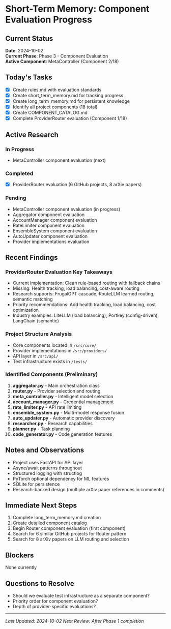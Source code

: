 # Short-Term Memory: Component Evaluation Progress

## Current Status
**Date**: 2024-10-02  
**Current Phase**: Phase 3 - Component Evaluation  
**Active Component**: MetaController (Component 2/18)

## Today's Tasks
- [x] Create rules.md with evaluation standards
- [x] Create short_term_memory.md for tracking progress
- [x] Create long_term_memory.md for persistent knowledge
- [x] Identify all project components (18 total)
- [x] Create COMPONENT_CATALOG.md
- [x] Complete ProviderRouter evaluation (Component 1/18)

## Active Research
### In Progress
- MetaController component evaluation (next)

### Completed
- [x] ProviderRouter evaluation (6 GitHub projects, 8 arXiv papers)

### Pending
- MetaController component evaluation (in progress)
- Aggregator component evaluation
- AccountManager component evaluation
- RateLimiter component evaluation
- EnsembleSystem component evaluation
- AutoUpdater component evaluation
- Provider implementations evaluation

## Recent Findings
### ProviderRouter Evaluation Key Takeaways
- Current implementation: Clean rule-based routing with fallback chains
- Missing: Health tracking, load balancing, cost-aware routing
- Research supports: FrugalGPT cascade, RouteLLM learned routing, semantic matching
- Priority recommendations: Add health tracking, load balancing, cost optimization
- Industry examples: LiteLLM (load balancing), Portkey (config-driven), LangChain (semantic)

### Project Structure Analysis
- Core components located in `/src/core/`
- Provider implementations in `/src/providers/`
- API layer in `/src/api/`
- Test infrastructure exists in `/tests/`

### Identified Components (Preliminary)
1. **aggregator.py** - Main orchestration class
2. **router.py** - Provider selection and routing
3. **meta_controller.py** - Intelligent model selection
4. **account_manager.py** - Credential management
5. **rate_limiter.py** - API rate limiting
6. **ensemble_system.py** - Multi-model response fusion
7. **auto_updater.py** - Automatic provider discovery
8. **researcher.py** - Research capabilities
9. **planner.py** - Task planning
10. **code_generator.py** - Code generation features

## Notes and Observations
- Project uses FastAPI for API layer
- Async/await patterns throughout
- Structured logging with structlog
- PyTorch optional dependency for ML features
- SQLite for persistence
- Research-backed design (multiple arXiv paper references in comments)

## Immediate Next Steps
1. Complete long_term_memory.md creation
2. Create detailed component catalog
3. Begin Router component evaluation (first component)
4. Search for 6 similar GitHub projects for Router pattern
5. Search for 8 arXiv papers on LLM routing and selection

## Blockers
None currently

## Questions to Resolve
- Should we evaluate test infrastructure as a separate component?
- Priority order for component evaluation?
- Depth of provider-specific evaluations?

---
*Last Updated: 2024-10-02*
*Next Review: After Phase 1 completion*
